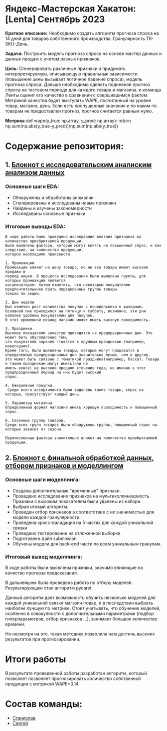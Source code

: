 # Яндекс-Мастерская Хакатон: [Lenta] Сентябрь 2023

**Краткое описание:**
Необходимо создать алгоритм прогноза спроса на 14 дней для товаров собственного
производства. Гранулярность ТК-SKU-День.

**Задача:**
Построить модель прогноза спроса на основе мастер данных и данных продаж с учетом разных
признаков.

**Цель:**
Сгенерировать различные признаки и придумать интерпретируемую, описывающую правильные
зависимости (повышение цены вызывает логичное падение спроса), модель прогноза спроса.
Дальше необходимо сделать подневной прогноз спроса на тестовом периоде для каждого товара
и магазина, и команда Ленты оценит его качество в сравнении с свершившимся фактом.
Метрикой качества будет выступать WAPE, посчитанный на уровне товар, магазин, день. Если
есть пропущенные значения и по каким-то товарам не предоставлен прогноз, прогноз считается
равным нулю.

**Метрика**
def wape(y_true: np.array, y_pred: np.array):
return np.sum(np.abs(y_true-y_pred))/np.sum(np.abs(y_true))

# Содержание репозитория:

## 1. [Блокнот с исследовательским аналиским анализом данных](https://github.com/GreyGreyWolf/Hackathons/blob/master/Lenta/lenta_x_hackathon_eda_by_ds_team_17.ipynb)
### Основные шаги EDA:
 - Обнаружены и обработаны аномалии
 - Сгенерированы и исследованы новые признаки
 - Найдены и изучены закономерности
 - Исследованы основные признаки

### Итоговые выводы EDA:

    В ходе работы было проведено исследвание влияния признаков на количество приобритаемой продукции.
    Были выявлены факторы, которые могут влиять на повышенный спрос, и как следствие, на количество продукции,
    которое необходимо произвести.
    
    1. Промоакции
    Промоакции влияют на цену товара, но не все товары имеют высокие продажи в 
    период акции. В процессе исследования были выявлены группы, для которых промоакции являются 
    катализатором. Хотим отметить, что некоторым покупателям предпочтительннее брать определенные группы товары
    только по акции.
    
    2. Дни недели
    Был отмечен рост количества покупок с понедельника к выходным. 
    Основной пик приходился на пятницу и субботу, возможно, эти дни наболее удобены покупателям для покупок.
    В этот временной период магазин может иметь высокую проходимость.
    
    3. Праздники.
    Высокие показатели зачастую приходятся на предпраздничные дни. Это может быть обусловленно тем, 
    что покупатели заранее гтовятся к крупным праздникам (например, новогодние). 
    Кроме того, были выявлены товары, которые могут продаватся в 
    определенные предпраздничные дни значительно лучше, чем в другие. 
    Это может быть связано с тематикой праздника(например, Пасха). Товары к таким праздникам могут иметь(или не 
    иметь вовсе) не высокие продажи втечение года, но именно в этот предпраздничный период на них будет высокий 
    спрос.
    
    4. Ежедневные покупки.
     Среди всего ассортимента были выделены такие товары, спрос на которые, присутствует каждый день.
    
    5. Параметры магазина
    Определенный формат магазина иметь хорошую проходимость и повышенный спрос.
    
    6. Сезонные группы товаров.
    Среди всех групп товаров были обнаружены группы, повышенный спрос на которые зависит от сезона.
    
    Перечисленные факторы значительно влияют на количество приобритаемой продукции.

## 2. [Блокнот с финальной обработкой данных, отбором признаков и моделлингом](https://github.com/GreyGreyWolf/Hackathons/blob/master/Lenta/lenta_x_hackathon_preprocessing_and_modelling_by_ds_team_17.ipynb)

### Основные шаги моделлинга:
 - Созданы дополнительные "временные" признаки.
 - Проведено исследование признаков на мультиколлинеарность. Признаки с высоким показателем были удалены из набора.
 - Выбран итовый алгоритм.
 - Проведен отбор признаков в соответствие с их значимостью для модели каждой гранулярности.
 - Проведена кросс-валидация на 5 частях для каждой уникальной связки
 - Проведено тестирование на отложенной выборке.
 - Подготовлен файл submission
 - Обучены модели для back-end части по всем уникальным гранулам.

### Итоговый вывод моделлинга:

В ходе работы были выявлены признаки, значимо влияющие на качество прогноза предсказания.

В дальнейшем была проведена работа по отбору моделей. Результирующим стал алгоритм pycaret.

Данный алгоритм дает возможность обучить несколько моделей для каждой уникальной связки магазин-товар, и в последствии выбрать наиболее лучшую по метрике. Стоит учитывать, что обучение 
моделей, особенно в совокупности с дополнительными параметрами (подбор гиперпараметров, отбор признаков ...), занимает большое количество времени.

Но несмотря на это, такая методика позволила нам достичь высоких результатов при прогнозировании.

# Итоги работы
В результате проведенной работы разработан алгоритм, который позволяет позволяет прогнозировать количество собственной продукции с метрикой WAPE=0.14

# Состав команды:

- [Станислав](https://github.com/GreyGreyWolf)
- [Сергей](https://github.com/OmanSK)
